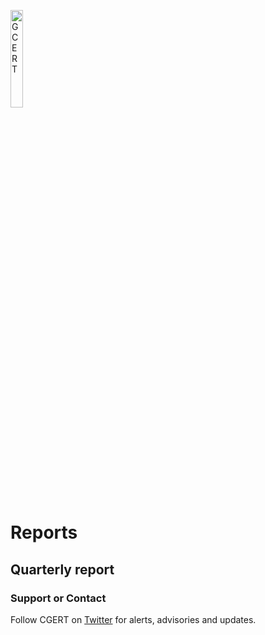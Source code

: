 <a href="/"><img src="https://gcert.nl/over/GCERT_logo_klein.png" width="20%" height="20%" alt="GCERT" border="0" /></a>

# Reports
## Quarterly report

### Support or Contact
Follow CGERT on [Twitter](https://twitter.com/GDI_CERT) for alerts, advisories and updates.

